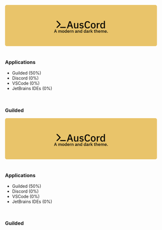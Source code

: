 <!-- Banner/Banner icons -->
<div align="center">
    <a href="https://github.com/NotAussie/AusCord" target="__parent">
        <img src="Assets/banner-rounded.png">
    </a>
</div>

<br>

<div align="left">
    <h3>Applications</h3>
    <ul>
        <li>Guilded (50%)</li>
        <li>Discord (0%)</li>
        <li>VSCode (0%)</li>
        <li>JetBrains IDEs (0%)</li>
    </ul>
    <br>
    <h3>Guilded</h3>
</div><!-- Banner/Banner icons -->
<div align="center">
    <a href="https://github.com/NotAussie/AusCord" target="_blank">
        <img src="Assets/banner-rounded.png">
    </a>
</div>

<br>

<div align="left">
    <h3>Applications</h3>
    <ul>
        <li>Guilded (50%)</li>
        <li>Discord (0%)</li>
        <li>VSCode (0%)</li>
        <li>JetBrains IDEs (0%)</li>
    </ul>
    <br>
    <h3>Guilded</h3>
</div>
